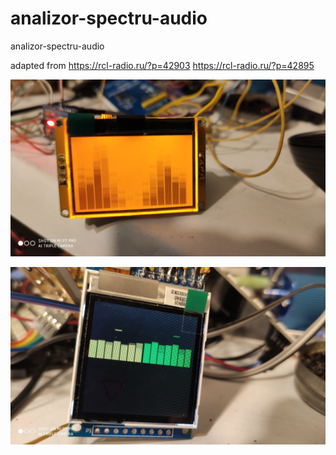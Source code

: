 # analizor-spectru-audio
analizor-spectru-audio

adapted from https://rcl-radio.ru/?p=42903  https://rcl-radio.ru/?p=42895

![poza](https://github.com/vlad-gheorghe/analizor-spectru-audio/blob/master/IMG_20200326_190223.jpg)

![poza](https://github.com/vlad-gheorghe/analizor-spectru-audio/blob/master/IMG_20200326_190745.jpg)
